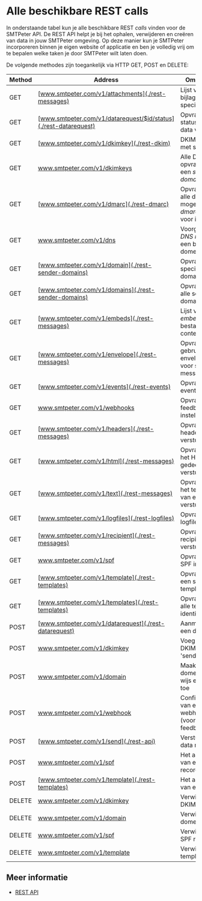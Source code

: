 # Alle beschikbare REST calls

In onderstaande tabel kun je alle beschikbare REST *calls* vinden voor de 
SMTPeter API. De REST API helpt je bij het ophalen, verwijderen en creëren 
van data in jouw SMTPeter omgeving. Op deze manier kun je SMTPeter incorporeren
binnen je eigen website of applicatie en ben je volledig vrij om te bepalen
welke taken je door SMTPeter wilt laten doen. 

De volgende methodes zijn toegankelijk via HTTP GET, POST en DELETE:     

| Method         | Address                                                          | Omschrijving                                                            |
|----------------|------------------------------------------------------------------|-------------------------------------------------------------------------|
| GET            | [www.smtpeter.com/v1/attachments](./rest-messages)               | Lijst van alle bijlages voor specifieke email                           |
| GET            | [www.smtpeter.com/v1/datarequest/$id/status](./rest-datarequest) | Opvragen van de status van een data verzoek                             |
| GET            | [www.smtpeter.com/v1/dkimkey](./rest-dkim)                       | DKIM opvragen met specifiek ID                                          |
| GET            | www.smtpeter.com/v1/dkimkeys                                     | Alle DKIM opvragen voor een *sender domain*                             |
| GET            | [www.smtpeter.com/v1/dmarc](./rest-dmarc)                        | Opvragen van alle datums waar mogelijk een *dmarc rapport* voor is      |
| GET            | www.smtpeter.com/v1/dns                                          | Voorgestelde *DNS record* voor een bepaald domein                       |
| GET            | [www.smtpeter.com/v1/domain](./rest-sender-domains)              | Opvragen van specifiek sender domain                                    |
| GET            | [www.smtpeter.com/v1/domains](./rest-sender-domains)             | Opvragen van alle sender domains                                        |
| GET            | [www.smtpeter.com/v1/embeds](./rest-messages)                    | Lijst van alle *embedded* bestanden + content id (cid)                  |
| GET            | [www.smtpeter.com/v1/envelope](./rest-messages)                  | Opvragen van gebruikte envelope adres voor specifiek message id         |
| GET            | [www.smtpeter.com/v1/events](./rest-events)                      | Opvragen van events                                                     |
| GET            | www.smtpeter.com/v1/webhooks                                     | Opvragen van feedback loop instellingen                                 |
| GET            | [www.smtpeter.com/v1/headers](./rest-messages)                   | Opvragen van headers van een verstuurd bericht                          |
| GET            | [www.smtpeter.com/v1/html](./rest-messages)                      | Opvragen van het HTML gedeelte van een verstuurd bericht                |
| GET            | [www.smtpeter.com/v1/text](./rest-messages)                      | Opvragen van het text gedeelte van een verstuurd bericht                |
| GET            | [www.smtpeter.com/v1/logfiles](./rest-logfiles)                  | Opvragen van logfilesinformatie                                         |
| GET            | [www.smtpeter.com/v1/recipient](./rest-messages)                 | Opvragen van de recipient van een verstuurd bericht                     |
| GET            | www.smtpeter.com/v1/spf                                          | Opvragen van SPF informatie                                             |
| GET            | [www.smtpeter.com/v1/template](./rest-templates)                 | Opvragen van een specifieke template                                    |
| GET            | [www.smtpeter.com/v1/templates](./rest-templates)                | Opvragen van alle template identifiers                                  |
| POST           | [www.smtpeter.com/v1/datarequest](./rest-datarequest)            | Aanmaken van een data verzoek                                           |
| POST           | www.smtpeter.com/v1/dkimkey                                      | Voeg een nieuwe DKIM toe aan het 'sender domain'                        |
| POST           | www.smtpeter.com/v1/domain                                       | Maak een nieuw domein aan of wijs een domein toe                        |
| POST           | www.smtpeter.com/v1/webhook                                      | Configureren van een webhook (voorheen feedbackloop)                    |
| POST           | [www.smtpeter.com/v1/send](./rest-api)                           | Versturen van data naar SMTP                                            |
| POST           | www.smtpeter.com/v1/spf                                          | Het aanmaken van een spf record                                         |
| POST           | [www.smtpeter.com/v1/template](./rest-templates)                 | Het aanmaken van een template                                           |
| DELETE         | www.smtpeter.com/v1/dkimkey                                      | Verwijder een DKIM sleutel                                              |
| DELETE         | www.smtpeter.com/v1/domain                                       | Verwijder een domein                                                    |
| DELETE         | www.smtpeter.com/v1/spf                                          | Verwijder een SPF record                                                |
| DELETE         | www.smtpeter.com/v1/template                                     | Verwijder een template                                                  |

## Meer informatie

* [REST API](./rest-api)
